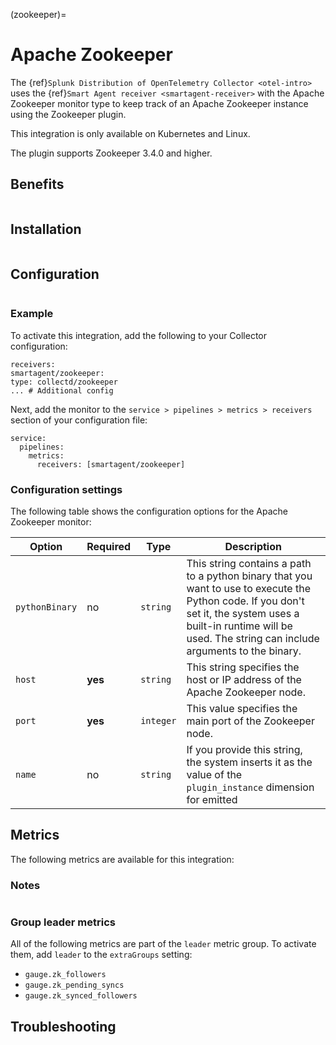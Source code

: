 (zookeeper)=

# Apache Zookeeper
<meta name="description" content="Use this Splunk Observability Cloud integration for the Apache Zookeeper monitor. See benefits, install, configuration, and metrics">

The {ref}`Splunk Distribution of OpenTelemetry Collector <otel-intro>` uses the {ref}`Smart Agent receiver <smartagent-receiver>` with the Apache Zookeeper monitor type to keep track of an Apache Zookeeper instance using the Zookeeper plugin. 

This integration is only available on Kubernetes and Linux.

The plugin supports Zookeeper 3.4.0 and higher.

## Benefits

```{include} /_includes/benefits.md
```
## Installation

```{include} /_includes/collector-installation-linux.md
```

## Configuration

```{include} /_includes/configuration.md
```

### Example

To activate this integration, add the following to your Collector configuration:

```
receivers:
smartagent/zookeeper:
type: collectd/zookeeper
... # Additional config
```

Next, add the monitor to the `service > pipelines > metrics > receivers` section of your configuration file:

```
service:
  pipelines:
    metrics:
      receivers: [smartagent/zookeeper]
```

### Configuration settings

The following table shows the configuration options for the Apache Zookeeper monitor:

| **Option**     | **Required** | **Type**  | **Description**                                                                                                                                                                                                       |
|----------------|--------------|-----------|-----------------------------------------------------------------------------------------------------------------------------------------------------------------------------------------------------------------------|
| `pythonBinary` | no           | `string`  | This string contains a path to a python binary that you want to use to execute the Python code. If you don't set it, the system uses a built-in runtime will be used. The string can include arguments to the binary. |
| `host`         | **yes**      | `string`  | This string specifies the host or IP address of the Apache Zookeeper node.                                                                                                                                            |
| `port`         | **yes**      | `integer` | This value specifies the main port of the Zookeeper node.                                                                                                                                                             |
| `name`         | no           | `string`  | If you provide this string, the system inserts it as the value of the `plugin_instance` dimension for emitted                                                                                                         |

## Metrics

The following metrics are available for this integration:

<div class="metrics-yaml" url="https://raw.githubusercontent.com/signalfx/integrations/main/zookeeper/metrics.yaml"></div>

### Notes

```{include} /_includes/metric-defs.md
```

### Group leader metrics

All of the following metrics are part of the `leader` metric group. To activate them, add `leader` to the `extraGroups` setting:

 - `gauge.zk_followers`
 - `gauge.zk_pending_syncs`
 - `gauge.zk_synced_followers`

## Troubleshooting

```{include} /_includes/troubleshooting.md
```
